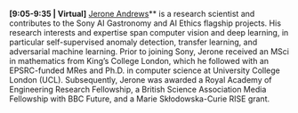 **[9:05-9:35 | Virtual]**  [Jerone Andrews](https://ai.sony/people/Jerone-Andrews/)** is a research scientist and contributes to the Sony AI Gastronomy and AI Ethics flagship projects. His research interests and expertise span computer vision and deep learning, in particular self-supervised anomaly detection, transfer learning, and adversarial machine learning. Prior to joining Sony, Jerone received an MSci in mathematics from King’s College London, which he followed with an EPSRC-funded MRes and Ph.D. in computer science at University College London (UCL). Subsequently, Jerone was awarded a Royal Academy of Engineering Research Fellowship, a British Science Association Media Fellowship with BBC Future, and a Marie Skłodowska-Curie RISE grant.

